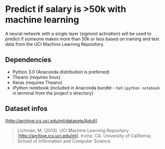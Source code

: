 # Predict if salary is >50k with machine learning

A neural network with a single layer (sigmoid activation) will be used to predict if someone makes more than 50k or less based on training and test data from the UCI Machine Learning Repository. 

## Dependencies 

- Python 3.0 (Anaconda distribution is preferred)
- Theano (requires linux)
- Keras (requires Theano)
- iPython notebook (included in Anaconda bundle - run `ipython notebook` in terminal from the project's directory)

## Dataset infos
[http://archive.ics.uci.edu/ml/datasets/Adult]
> Lichman, M. (2013). UCI Machine Learning Repository [http://archive.ics.uci.edu/ml]. Irvine, CA: University of California, School of Information and Computer Science.
